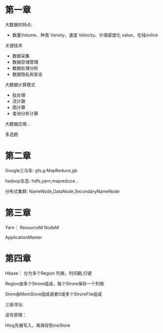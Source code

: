 # 第一章

大数据的特点:

- 数量Volume、种类 Variety、速度 Velocity、价值密度化 value、在线online

关键技术

- 数据采集
- 数据存储管理
- 数据处理分析
- 数据隐私和安全

大数据计算模式

- 批处理
- 流计算
- 图计算
- 查询分析计算

大数据应用...

多选题



# 第二章

Google三马车: gfs,g MapReduce,gb

hadoop生态: hdfs,yarn,mapreduce...

分布式集群: NameNode,DataNode,SecondaryNameNode

# 第三章

Yarn： ResourceM NodeM

ApplicationMaster

# 第四章

Hbase： 分为多个Region 列族，时间戳,行键

Region由多个Strore组成，每个Strore保存一个列族

Store由MemStore组成或者0或多个StroreFile组成

三级寻址: 

读写原理：

Hlog先被写入，再保存到meStore